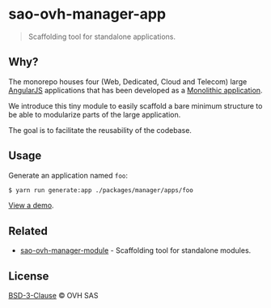 # sao-ovh-manager-app

> Scaffolding tool for standalone applications.

## Why?

The monorepo houses four (Web, Dedicated, Cloud and Telecom) large [AngularJS](https://angularjs.org/) applications that has been developed as a [Monolithic application](https://en.wikipedia.org/wiki/Monolithic_application).

We introduce this tiny module to easily scaffold a bare minimum structure to be able to modularize parts of the large application.

The goal is to facilitate the reusability of the codebase.

## Usage

Generate an application named `foo`:

```sh
$ yarn run generate:app ./packages/manager/apps/foo
```

[View a demo](https://ovh.github.io/manager/guide/scripts.html#generate-a-module-or-an-application).

## Related

- [sao-ovh-manager-module](https://github.com/ovh/manager/tree/master/packages/manager/tools/sao-ovh-manager-module) - Scaffolding tool for standalone modules.

## License

[BSD-3-Clause](https://github.com/ovh/manager/tree/master/LICENSE) © OVH SAS
